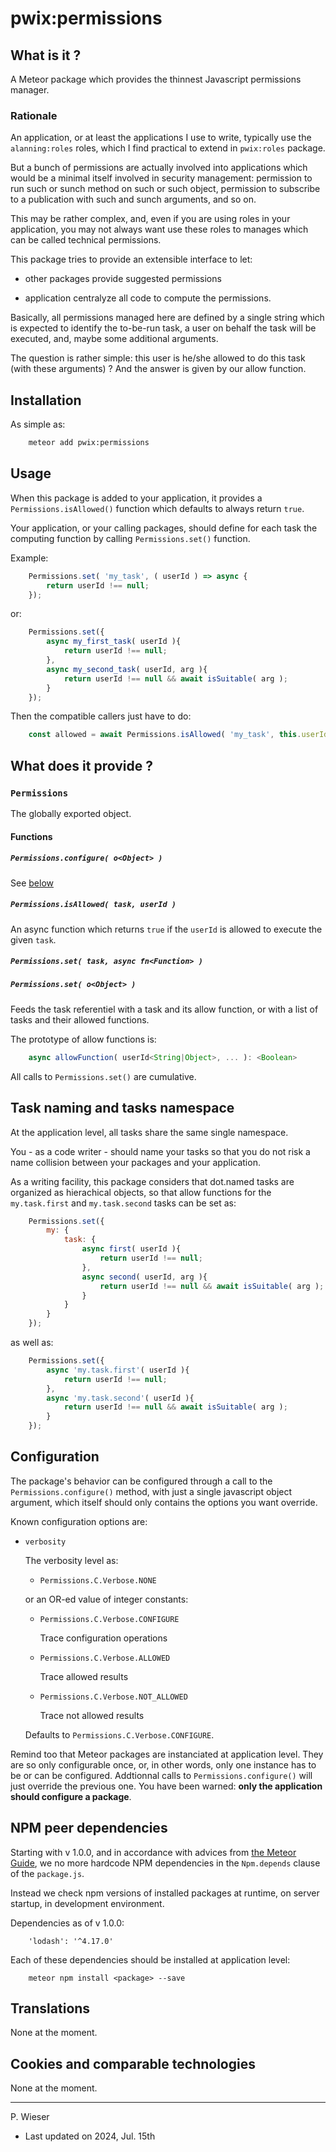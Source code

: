 # pwix:permissions

## What is it ?

A Meteor package which provides the thinnest Javascript permissions manager.

### Rationale

An application, or at least the applications I use to write, typically use the `alanning:roles` roles, which I find practical to extend in `pwix:roles` package.

But a bunch of permissions are actually involved into applications which would be a minimal itself involved in security management: permission to run such or sunch method on such or such object, permission to subscribe to a publication with such and sunch arguments, and so on.

This may be rather complex, and, even if you are using roles in your application, you may not always want use these roles to manages which can be called technical permissions.

This package tries to provide an extensible interface to let:

- other packages provide suggested permissions

- application centralyze all code to compute the permissions.

Basically, all permissions managed here are defined by a single string which is expected to identify the to-be-run task, a user on behalf the task will be executed, and, maybe some additional arguments.

The question is rather simple: this user is he/she allowed to do this task (with these arguments) ? And the answer is given by our allow function.


## Installation

As simple as:

```sh
    meteor add pwix:permissions
```

## Usage

When this package is added to your application, it provides a `Permissions.isAllowed()` function which defaults to always return `true`.

Your application, or your calling packages, should define for each task the computing function by calling `Permissions.set()` function.

Example:

```js
    Permissions.set( 'my_task', ( userId ) => async {
        return userId !== null;
    });
```

or:

```js
    Permissions.set({
        async my_first_task( userId ){
            return userId !== null;
        },
        async my_second_task( userId, arg ){
            return userId !== null && await isSuitable( arg );
        }
    });
```

Then the compatible callers just have to do:

```js
    const allowed = await Permissions.isAllowed( 'my_task', this.userId );
```

## What does it provide ?

### `Permissions`
The globally exported object.

#### Functions

##### `Permissions.configure( o<Object> )`

See [below](#configuration)

##### `Permissions.isAllowed( task, userId )`

An async function which returns `true` if the `userId` is allowed to execute the given `task`.

##### `Permissions.set( task, async fn<Function> )`

##### `Permissions.set( o<Object> )`

Feeds the task referentiel with a task and its allow function, or with a list of tasks and their allowed functions.

The prototype of allow functions is:

```js
    async allowFunction( userId<String|Object>, ... ): <Boolean>
```

All calls to `Permissions.set()` are cumulative.

## Task naming and tasks namespace

At the application level, all tasks share the same single namespace.

You - as a code writer - should name your tasks so that you do not risk a name collision between your packages and your application.

As a writing facility, this package considers that dot.named tasks are organized as hierachical objects, so that allow functions for the `my.task.first` and `my.task.second` tasks can be set as:

```js
    Permissions.set({
        my: {
            task: {
                async first( userId ){
                    return userId !== null;
                },
                async second( userId, arg ){
                    return userId !== null && await isSuitable( arg );
                }
            }
        }
    });
```

as well as:

```js
    Permissions.set({
        async 'my.task.first'( userId ){
            return userId !== null;
        },
        async 'my.task.second'( userId ){
            return userId !== null && await isSuitable( arg );
        }
    });
```

## Configuration

The package's behavior can be configured through a call to the `Permissions.configure()` method, with just a single javascript object argument, which itself should only contains the options you want override.

Known configuration options are:

- `verbosity`

    The verbosity level as:

    - `Permissions.C.Verbose.NONE`
    
    or an OR-ed value of integer constants:

    - `Permissions.C.Verbose.CONFIGURE`

        Trace configuration operations

    - `Permissions.C.Verbose.ALLOWED`

        Trace allowed results

    - `Permissions.C.Verbose.NOT_ALLOWED`

        Trace not allowed results

    Defaults to `Permissions.C.Verbose.CONFIGURE`.

Remind too that Meteor packages are instanciated at application level. They are so only configurable once, or, in other words, only one instance has to be or can be configured. Addtionnal calls to `Permissions.configure()` will just override the previous one. You have been warned: **only the application should configure a package**.

## NPM peer dependencies

Starting with v 1.0.0, and in accordance with advices from [the Meteor Guide](https://guide.meteor.com/writing-atmosphere-packages.html#peer-npm-dependencies), we no more hardcode NPM dependencies in the `Npm.depends` clause of the `package.js`. 

Instead we check npm versions of installed packages at runtime, on server startup, in development environment.

Dependencies as of v 1.0.0:
```
    'lodash': '^4.17.0'
```

Each of these dependencies should be installed at application level:
```
    meteor npm install <package> --save
```

## Translations

None at the moment.

## Cookies and comparable technologies

None at the moment.

---
P. Wieser
- Last updated on 2024, Jul. 15th
